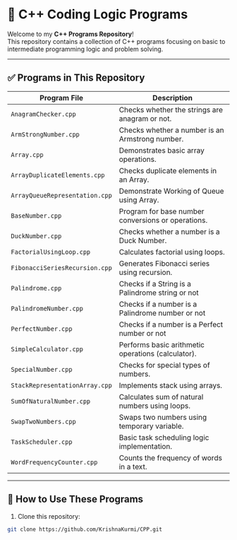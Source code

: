 # 🚀 C++ Coding Logic Programs

Welcome to my **C++ Programs Repository**!  
This repository contains a collection of C++ programs focusing on basic to intermediate programming logic and problem solving.

---

## ✅ Programs in This Repository

| Program File                     | Description                                      |
|----------------------------------|--------------------------------------------------|
| `AnagramChecker.cpp`            | Checks whether the strings are anagram or not.  |
| `ArmStrongNumber.cpp`            | Checks whether a number is an Armstrong number.  |
| `Array.cpp`                      | Demonstrates basic array operations.             |
| `ArrayDuplicateElements.cpp`     | Checks duplicate elements in an Array.            |
| `ArrayQueueRepresentation.cpp`     | Demonstrate Working of Queue using Array.        |
| `BaseNumber.cpp`                 | Program for base number conversions or operations. |
| `DuckNumber.cpp`                 | Checks whether a number is a Duck Number.        |
| `FactorialUsingLoop.cpp`         | Calculates factorial using loops.                |
| `FibonacciSeriesRecursion.cpp`   | Generates Fibonacci series using recursion.      |
| `Palindrome.cpp`   |   Checks if a String is a Palindrome string or not    |
| `PalindromeNumber.cpp`   |   Checks if a number is a Palindrome number or not    |
| `PerfectNumber.cpp`   |   Checks if a number is a Perfect number or not    |
| `SimpleCalculator.cpp`           | Performs basic arithmetic operations (calculator).|
| `SpecialNumber.cpp`              | Checks for special types of numbers.             |
| `StackRepresentationArray.cpp`   | Implements stack using arrays.                   |
| `SumOfNaturalNumber.cpp`         | Calculates sum of natural numbers using loops.   |
| `SwapTwoNumbers.cpp`             | Swaps two numbers using temporary variable.      |
| `TaskScheduler.cpp`              | Basic task scheduling logic implementation.      |
| `WordFrequencyCounter.cpp`       | Counts the frequency of words in a text.         |

---

## 📂 How to Use These Programs
1. Clone this repository:
```bash
git clone https://github.com/KrishnaKurmi/CPP.git
